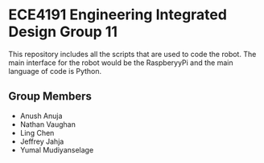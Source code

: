 # ECE4191 Engineering Integrated Design Group 11
This repository includes all the scripts that are used to code the robot. The main interface for the robot would be the RaspberyyPi and the main language of code is Python.
## Group Members
* Anush Anuja
* Nathan Vaughan
* Ling Chen 
* Jeffrey Jahja
* Yumal Mudiyanselage